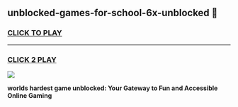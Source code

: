 
## unblocked-games-for-school-6x-unblocked 👋
<h3>
<a href="https://premium.freeplayer.one?title=unblocked-games-for-school-6x-unblocked&ref=14F">CLICK TO PLAY</a></h3>
<hr>

<h3>
<a href="https://premium.freeplayer.one?title=unblocked-games-for-school-6x-unblocked&ref=14F">CLICK 2 PLAY</a>
  
</h3>

<a href="https://premium.freeplayer.one?title=unblocked-games-for-school-6x-unblocked&ref=12F/"><img src="https://clearcache.store/games.png"></a>


**worlds hardest game unblocked: Your Gateway to Fun and Accessible Online Gaming**
